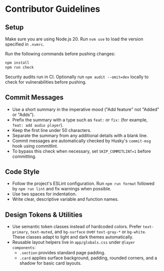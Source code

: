 # Contributor Guidelines

## Setup

Make sure you are using Node.js 20. Run `nvm use` to load the version specified in `.nvmrc`.

Run the following commands before pushing changes:

```bash
npm install
npm run check
```

Security audits run in CI. Optionally run `npm audit --omit=dev` locally to check for vulnerabilities before pushing.

## Commit Messages

- Use a short summary in the imperative mood ("Add feature" not "Added" or "Adds").
- Prefix the summary with a type such as `feat:` or `fix:` (for example, `feat: add audio player`).
- Keep the first line under 50 characters.
- Separate the summary from any additional details with a blank line.
- Commit messages are automatically checked by Husky's `commit-msg` hook using commitlint.
- To bypass this check when necessary, set `SKIP_COMMITLINT=1` before committing.

## Code Style

- Follow the project's ESLint configuration. Run `npm run format` followed by `npm run lint` and fix warnings when possible.
- Use two spaces for indentation.
- Write clear, descriptive variable and function names.

## Design Tokens & Utilities

- Use semantic token classes instead of hardcoded colors. Prefer `text-primary`, `text-muted`, and `bg-surface` over `text-gray-*` or `bg-white`. These classes adapt to light and dark themes automatically.
- Reusable layout helpers live in `app/globals.css` under `@layer components`:
  - `.section` provides standard page padding.
  - `.card` applies surface background, padding, rounded corners, and a shadow for basic card layouts.
